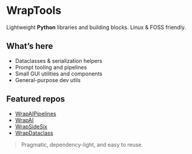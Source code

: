 # WrapTools

Lightweight **Python** libraries and building blocks. Linux & FOSS friendly.

## What’s here
- Dataclasses & serialization helpers
- Prompt tooling and pipelines
- Small GUI utilities and components
- General-purpose dev utils

## Featured repos
- [WrapAIPipelines](https://github.com/WrapTools/WrapAIPipelines)
- [WrapAI](https://github.com/WrapTools/WrapAI)
- [WrapSideSix](https://github.com/WrapTools/WrapSideSix)
- [WrapDataclass](https://github.com/WrapTools/WrapDataclass)

> Pragmatic, dependency-light, and easy to reuse.
